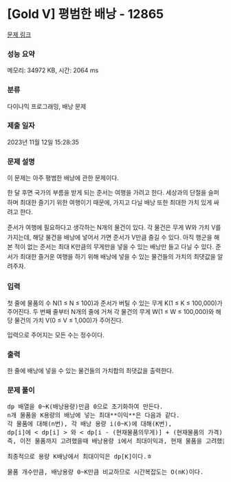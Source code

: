 # [Gold V] 평범한 배낭 - 12865 

[문제 링크](https://www.acmicpc.net/problem/12865) 

### 성능 요약

메모리: 34972 KB, 시간: 2064 ms

### 분류

다이나믹 프로그래밍, 배낭 문제

### 제출 일자

2023년 11월 12일 15:28:35

### 문제 설명

<p>이 문제는 아주 평범한 배낭에 관한 문제이다.</p>

<p><span style="line-height:1.6em">한 달 후면 국가의 부름을 받게 되는 준서는 여행을 가려고 한다. 세상과의 단절을 슬퍼하며 최대한 즐기기 위한 여행이기 때문에, 가지고 다닐 배낭 또한 최대한 가치 있게 싸려고 한다.</span></p>

<p><span style="line-height:1.6em">준서가 여행에 필요하다고 생각하는 N개의 물건이 있다. 각 물건은 무게 W와 가치 V를 가지는데, 해당 물건을 배낭에 넣어서 가면 준서가 V만큼 즐길 수 있다. 아직 행군을 해본 적이 없는 준서는 최대 K만큼의 무게만을 넣을 수 있는 배낭만 들고 다닐 수 있다. 준서가 최대한 즐거운 여행을 하기 위해 배낭에 넣을 수 있는 물건들의 가치의 최댓값을 알려주자.</span></p>

### 입력 

 <p>첫 줄에 물품의 수 N(1 ≤ N ≤ 100)과 준서가 버틸 수 있는 무게 K(1 ≤ K ≤ 100,000)가 주어진다. 두 번째 줄부터 N개의 줄에 거쳐 각 물건의 무게 W(1 ≤ W ≤ 100,000)와 해당 물건의 가치 V(0 ≤ V ≤ 1,000)가 주어진다.</p>

<p>입력으로 주어지는 모든 수는 정수이다.</p>

### 출력 

 <p>한 줄에 배낭에 넣을 수 있는 물건들의 가치합의 최댓값을 출력한다.</p>

### 문제 풀이

<pre>dp 배열을 0~K(배낭용량)만큼 0으로 초기화하여 만든다.
n개 물품을 K용량의 배낭에 넣는 최대**이익**은 다음과 같다.
각 물품에 대해(n번), 각 배낭 용량 i(0~K)에 대해(K번),
dp[i]에 < dp[i] > 와 < dp[i - (현재물품의무게)] + (현재물품의 가격) > 중 최대값을 할당한다.
즉, 이전 물품까지 고려했을때 배낭용량 i에서 최대이익과, 현재 물품을 고려했을 때 최대이익을 비교한다.

최종적으로 용량 K배낭에서 최대이익은 dp[K]이다.ㅎ

물품 개수만큼, 배낭용량 0~K만큼 비교하므로 시간복잡도는 O(nK)이다.
</pre>